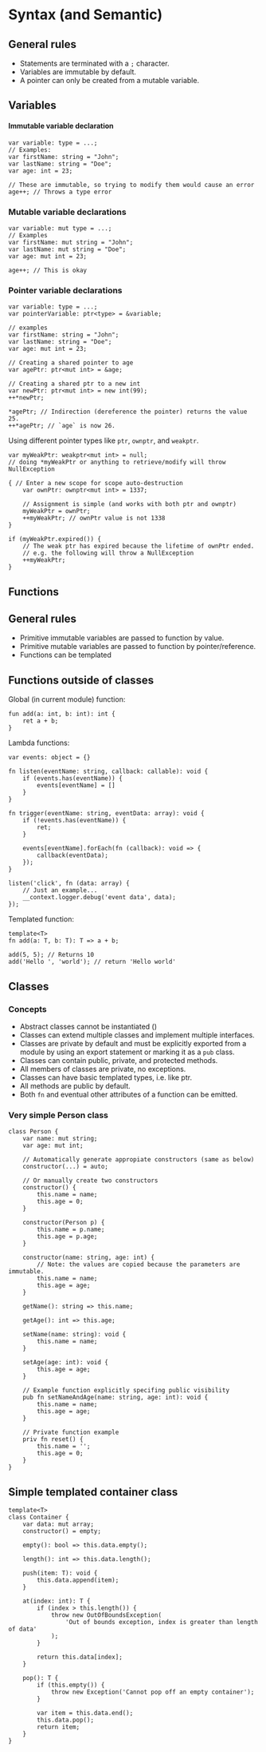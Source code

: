 # Syntax (and Semantic)

## General rules

* Statements are terminated with a `;` character.
* Variables are immutable by default.
* A pointer can only be created from a mutable variable.

## Variables

#### Immutable variable declaration

```ezscript
var variable: type = ...;
// Examples:
var firstName: string = "John";
var lastName: string = "Doe";
var age: int = 23;

// These are immutable, so trying to modify them would cause an error
age++; // Throws a type error
```

### Mutable variable declarations

```ezscript
var variable: mut type = ...;
// Examples
var firstName: mut string = "John";
var lastName: mut string = "Doe";
var age: mut int = 23;

age++; // This is okay
```

### Pointer variable declarations

```ezscript
var variable: type = ...;
var pointerVariable: ptr<type> = &variable;

// examples
var firstName: string = "John";
var lastName: string = "Doe";
var age: mut int = 23;

// Creating a shared pointer to age
var agePtr: ptr<mut int> = &age;

// Creating a shared ptr to a new int
var newPtr: ptr<mut int> = new int(99);
++*newPtr;

*agePtr; // Indirection (dereference the pointer) returns the value 25.
++*agePtr; // `age` is now 26.
```

Using different pointer types like `ptr`, `ownptr`, and `weakptr`.

```ezscript
var myWeakPtr: weakptr<mut int> = null;
// doing *myWeakPtr or anything to retrieve/modify will throw NullException

{ // Enter a new scope for scope auto-destruction
    var ownPtr: ownptr<mut int> = 1337;
    
    // Assignment is simple (and works with both ptr and ownptr)
    myWeakPtr = ownPtr;
    ++myWeakPtr; // ownPtr value is not 1338
}

if (myWeakPtr.expired()) {
    // The weak ptr has expired because the lifetime of ownPtr ended.
    // e.g. the following will throw a NullException
    ++myWeakPtr;
}
```

## Functions

## General rules

* Primitive immutable variables are passed to function by value.
* Primitive mutable variables are passed to function by pointer/reference.
* Functions can be templated

## Functions outside of classes

Global (in current module) function:

```ezscript
fun add(a: int, b: int): int {
    ret a + b;
}
```

Lambda functions:

```ezscript
var events: object = {}

fn listen(eventName: string, callback: callable): void {
    if (events.has(eventName)) {
        events[eventName] = []
    } 
}

fn trigger(eventName: string, eventData: array): void {
    if (!events.has(eventName)) {
        ret;
    }
    
    events[eventName].forEach(fn (callback): void => {
        callback(eventData); 
    });
}

listen('click', fn (data: array) {
    // Just an example...
    __context.logger.debug('event data', data);
});
```

Templated function:

```ezscript
template<T>
fn add(a: T, b: T): T => a + b;

add(5, 5); // Returns 10
add('Hello ', 'world'); // return 'Hello world'
```

## Classes

### Concepts

* Abstract classes cannot be instantiated ()
* Classes can extend multiple classes and implement multiple interfaces.
* Classes are private by default and must be explicitly exported from a module by using an export statement or marking
  it as a `pub` class.
* Classes can contain public, private, and protected methods.
* All members of classes are private, no exceptions.
* Classes can have basic templated types, i.e. like ptr.
* All methods are public by default.
* Both `fn` and eventual other attributes of a function can be emitted.

### Very simple Person class

```ezscript
class Person {
    var name: mut string;
    var age: mut int;
    
    // Automatically generate appropiate constructors (same as below)
    constructor(...) = auto;
    
    // Or manually create two constructors
    constructor() {
        this.name = name;
        this.age = 0; 
    }
    
    constructor(Person p) {
        this.name = p.name;
        this.age = p.age;
    }
    
    constructor(name: string, age: int) {
        // Note: the values are copied because the parameters are immutable.
        this.name = name;
        this.age = age;
    }
    
    getName(): string => this.name;
    
    getAge(): int => this.age;
    
    setName(name: string): void {
        this.name = name;
    }
    
    setAge(age: int): void {
        this.age = age;
    }
    
    // Example function explicitly specifing public visibility
    pub fn setNameAndAge(name: string, age: int): void {
        this.name = name;
        this.age = age;
    }
   
    // Private function example
    priv fn reset() {
        this.name = '';
        this.age = 0;
    }
}
```

## Simple templated container class

```ezscript
template<T>
class Container {
    var data: mut array; 
    constructor() = empty;
    
    empty(): bool => this.data.empty();
    
    length(): int => this.data.length();
    
    push(item: T): void {
        this.data.append(item);
    }
    
    at(index: int): T {
        if (index > this.length()) {
            throw new OutOfBoundsException(
                'Out of bounds exception, index is greater than length of data'
            );
        }
        
        return this.data[index];
    }
    
    pop(): T {
        if (this.empty()) {
            throw new Exception('Cannot pop off an empty container');
        }
        
        var item = this.data.end();
        this.data.pop();
        return item;
    }
}
```
